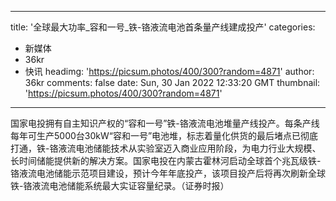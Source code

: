 
---
title: '全球最大功率_容和一号_铁-铬液流电池首条量产线建成投产'
categories: 
 - 新媒体
 - 36kr
 - 快讯
headimg: 'https://picsum.photos/400/300?random=4871'
author: 36kr
comments: false
date: Sun, 30 Jan 2022 12:33:20 GMT
thumbnail: 'https://picsum.photos/400/300?random=4871'
---

<div>   
国家电投拥有自主知识产权的“容和一号”铁-铬液流电池堆量产线投产。每条产线每年可生产5000台30kW“容和一号”电池堆，标志着量化供货的最后堵点已彻底打通，铁-铬液流电池储能技术从实验室迈入商业应用阶段，为电力行业大规模、长时间储能提供新的解决方案。国家电投在内蒙古霍林河启动全球首个兆瓦级铁-铬液流电池储能示范项目建设，预计今年年底投产，该项目投产后将再次刷新全球铁-铬液流电池储能系统最大实证容量纪录。（证券时报）  
</div>
            